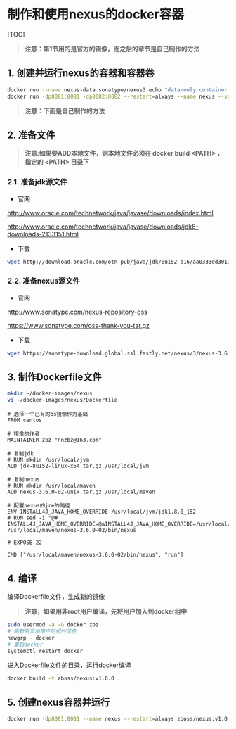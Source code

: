 # 制作和使用nexus的docker容器

[TOC]

> **注意：第1节用的是官方的镜像，而之后的章节是自己制作的方法**

## 1. 创建并运行nexus的容器和容器卷

```sh
docker run --name nexus-data sonatype/nexus3 echo "data-only container for Nexus"
docker run -dp8081:8081 -dp8082:8082 --restart=always --name nexus --volumes-from nexus-data sonatype/nexus3
```

> **注意：下面是自己制作的方法**

## 2. 准备文件

> **注意:如果要ADD本地文件，则本地文件必须在 docker build \<PATH> ，指定的 \<PATH> 目录下**

### 2.1. 准备jdk源文件

- 官网

http://www.oracle.com/technetwork/java/javase/downloads/index.html

http://www.oracle.com/technetwork/java/javase/downloads/jdk8-downloads-2133151.html

- 下载

```sh
wget http://download.oracle.com/otn-pub/java/jdk/8u152-b16/aa0333dd3019491ca4f6ddbe78cdb6d0/jdk-8u152-linux-x64.tar.gz?AuthParam=1508393760_8581e1ef388abd3122635312265a1aa1 -O ~/docker-images/nexus/jdk-8u152-linux-x64.tar.gz
```

### 2.2. 准备nexus源文件

- 官网

http://www.sonatype.com/nexus-repository-oss

https://www.sonatype.com/oss-thank-you-tar.gz

- 下载

```sh
wget https://sonatype-download.global.ssl.fastly.net/nexus/3/nexus-3.6.0-02-unix.tar.gz -O ~/docker-images/nexus/nexus-3.6.0-02-unix.tar.gz
```

## 3. 制作Dockerfile文件

```sh
mkdir ~/docker-images/nexus
vi ~/docker-images/nexus/Dockerfile
```

```docker
# 选择一个已有的os镜像作为基础
FROM centos

# 镜像的作者
MAINTAINER zbz "nnzbz@163.com"

# 复制jdk
# RUN mkdir /usr/local/jvm
ADD jdk-8u152-linux-x64.tar.gz /usr/local/jvm

# 复制nexus
# RUN mkdir /usr/local/maven
ADD nexus-3.6.0-02-unix.tar.gz /usr/local/maven

# 配置nexus的jre的路径
ENV INSTALL4J_JAVA_HOME_OVERRIDE /usr/local/jvm/jdk1.8.0_152
# RUN sed -i "@# INSTALL4J_JAVA_HOME_OVERRIDE=@aINSTALL4J_JAVA_HOME_OVERRIDE=/usr/local/jvm/jdk1.8.0_152@" /usr/local/maven/nexus-3.6.0-02/bin/nexus

# EXPOSE 22

CMD ["/usr/local/maven/nexus-3.6.0-02/bin/nexus", "run"]
```

## 4. 编译

编译Dockerfile文件，生成新的镜像

> **注意，如果用非root用户编译，先将用户加入到docker组中**

```sh
sudo usermod -a -G docker zbz
# 刷新刚添加用户的组的信息
newgrp - docker
# 重启docker
systemctl restart docker
```

进入Dockerfile文件的目录，运行docker编译

```sh
docker build -t zboss/nexus:v1.0.0 .
```

## 5. 创建nexus容器并运行

```sh
docker run -dp8081:8081 --name nexus --restart=always zboss/nexus:v1.0.0
```